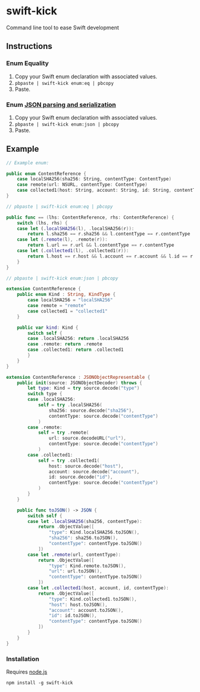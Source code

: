 # swift-kick
Command line tool to ease Swift development

## Instructions

### Enum Equality

1. Copy your Swift enum declaration with associated values.
2. `pbpaste | swift-kick enum:eq | pbcopy`
3. Paste.

### Enum [JSON parsing and serialization](https://github.com/BurntCaramel/JSON)

1. Copy your Swift enum declaration with associated values.
2. `pbpaste | swift-kick enum:json | pbcopy`
3. Paste.

## Example

```swift
// Example enum:

public enum ContentReference {
	case localSHA256(sha256: String, contentType: ContentType)
	case remote(url: NSURL, contentType: ContentType)
	case collected1(host: String, account: String, id: String, contentType: ContentType)
}
```

```swift
// pbpaste | swift-kick enum:eq | pbcopy

public func == (lhs: ContentReference, rhs: ContentReference) {
	switch (lhs, rhs) {
	case let (.localSHA256(l), .localSHA256(r)):
		return l.sha256 == r.sha256 && l.contentType == r.contentType
	case let (.remote(l), .remote(r)):
		return l.url == r.url && l.contentType == r.contentType
	case let (.collected1(l), .collected1(r)):
		return l.host == r.host && l.account == r.account && l.id == r.id && l.contentType == r.contentType
	}
}
```

```swift
// pbpaste | swift-kick enum:json | pbcopy

extension ContentReference {
	public enum Kind : String, KindType {
		case localSHA256 = "localSHA256"
		case remote = "remote"
		case collected1 = "collected1"
	}

	public var kind: Kind {
		switch self {
		case .localSHA256: return .localSHA256
		case .remote: return .remote
		case .collected1: return .collected1
		}
	}
}

extension ContentReference : JSONObjectRepresentable {
	public init(source: JSONObjectDecoder) throws {
		let type: Kind = try source.decode("type")
		switch type {
		case .localSHA256:
			self = try .localSHA256(
				sha256: source.decode("sha256"),
				contentType: source.decode("contentType")
			)
		case .remote:
			self = try .remote(
				url: source.decodeURL("url"),
				contentType: source.decode("contentType")
			)
		case .collected1:
			self = try .collected1(
				host: source.decode("host"),
				account: source.decode("account"),
				id: source.decode("id"),
				contentType: source.decode("contentType")
			)
		}
	}

	public func toJSON() -> JSON {
		switch self {
		case let .localSHA256(sha256, contentType):
			return .ObjectValue([
				"type": Kind.localSHA256.toJSON(),
				"sha256": sha256.toJSON(),
				"contentType": contentType.toJSON()
			])
		case let .remote(url, contentType):
			return .ObjectValue([
				"type": Kind.remote.toJSON(),
				"url": url.toJSON(),
				"contentType": contentType.toJSON()
			])
		case let .collected1(host, account, id, contentType):
			return .ObjectValue([
				"type": Kind.collected1.toJSON(),
				"host": host.toJSON(),
				"account": account.toJSON(),
				"id": id.toJSON(),
				"contentType": contentType.toJSON()
			])
		}
	}
}
```

### Installation

Requires [node.js](https://nodejs.org/en/download/package-manager/)

```
npm install -g swift-kick
```
